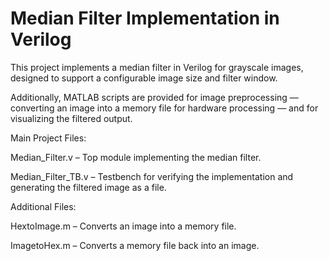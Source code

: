 # Median Filter Implementation in Verilog
This project implements a median filter in Verilog for grayscale images, designed to support a configurable image size and filter window.

Additionally, MATLAB scripts are provided for image preprocessing — converting an image into a memory file for hardware processing — and for visualizing the filtered output.

Main Project Files:

Median_Filter.v – Top module implementing the median filter.

Median_Filter_TB.v – Testbench for verifying the implementation and generating the filtered image as a file.

Additional Files:

HextoImage.m – Converts an image into a memory file.

ImagetoHex.m – Converts a memory file back into an image.
